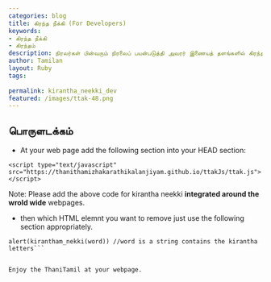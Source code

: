 ```yaml
---
categories: blog
title: கிரந்த நீக்கி (For Developers)
keywords: 
- கிரந்த நீக்கி
- கிரந்தம்
description: நிரலர்கள் பின்வரும் நிரலைப் பயன்படுத்தி அவரர் இணையத் தளங்களில் கிரந்தப் பயன்பாட்டை குறைக்க முடியும். முடிந்தால் இந்த நிரலை மேம்படுத்த முயலாலாம்.
author: Tamilan
layout: Ruby
tags: 
 
permalink: kirantha_neekki_dev
featured: /images/ttak-48.png
---
```

## பொருளடக்கம்

- At your web page add the following section into your HEAD section:


```<script type="text/javascript" src="https://thanithamizhakarathikalanjiyam.github.io/ttakJs/ttak.js"></script>```

Note: Please add the above code for kirantha neekki **integrated around the wrold wide** webpages.	

- then which HTML elemnt you want to remove just use the following section appropriately.	


```var word = $("#kirantha_word_containg_element_name").val().trim();
alert(kirantham_nekki(word)) //word is a string contains the kirantha letters```
	
	
Enjoy the ThaniTamil at your webpage.

